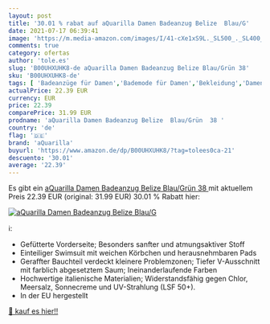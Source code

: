 ```yaml
---
layout: post
title: '30.01 % rabat auf aQuarilla Damen Badeanzug Belize  Blau/G'
date: 2021-07-17 06:39:41
image: 'https://m.media-amazon.com/images/I/41-cXe1xS9L._SL500_._SL400_.jpg'
comments: true
category: ofertas
author: 'tole.es'
slug: 'B00UHXUHK8-de aQuarilla Damen Badeanzug Belize Blau/Grün 38'
sku: 'B00UHXUHK8-de'
tags: [ 'Badeanzüge für Damen','Bademode für Damen','Bekleidung','Damenbekleidung','aquarilla', ]
actualPrice: 22.39 EUR
currency: EUR
price: 22.39
comparePrice: 31.99 EUR
prodname: 'aQuarilla Damen Badeanzug Belize  Blau/Grün  38 '
country: 'de'
flag: '🇩🇪'
brand: 'aQuarilla'
buyurl: 'https://www.amazon.de/dp/B00UHXUHK8/?tag=tolees0ca-21'
descuento: '30.01'
average: '22.39'
---
```


Es gibt ein [aQuarilla Damen Badeanzug Belize  Blau/Grün  38 ](https://www.amazon.de/dp/B00UHXUHK8/?tag=tolees0ca-21) mit aktuellem Preis 22.39 EUR (original: 31.99 EUR) 30.01 % Rabatt hier:

[![aQuarilla Damen Badeanzug Belize  Blau/G](https://m.media-amazon.com/images/I/41-cXe1xS9L._SL500_._SL400_.jpg)](https://www.amazon.de/dp/B00UHXUHK8/?tag=tolees0ca-21)

ℹ️:

- Gefütterte Vorderseite; Besonders sanfter und atmungsaktiver Stoff
- Einteiliger Swimsuit mit weichen Körbchen und herausnehmbaren Pads
- Geraffter Bauchteil verdeckt kleinere Problemzonen; Tiefer V-Ausschnitt mit farblich abgesetztem Saum; Ineinanderlaufende Farben
- Hochwertige italienische Materialien; Widerstandsfähig gegen Chlor, Meersalz, Sonnecreme und UV-Strahlung (LSF 50+).
- In der EU hergestellt

[🛒 kauf es hier!!](https://www.amazon.de/dp/B00UHXUHK8/?tag=tolees0ca-21)
